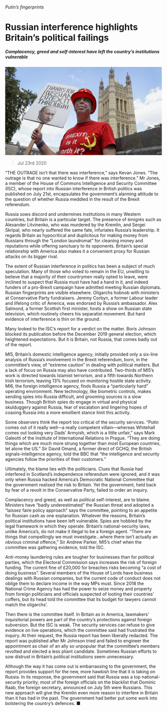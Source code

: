 ###### Putin’s fingerprints

# Russian interference highlights Britain’s political failings 

##### Complacency, greed and self-interest have left the country’s institutions vulnerable 

![image](images/20200725_BRP001_0.jpg) 

> Jul 23rd 2020 

“THE OUTRAGE isn’t that there was interference,” says Kevan Jones. “The outrage is that no one wanted to know if there was interference.” Mr Jones, a member of the House of Commons Intelligence and Security Committee (ISC), whose report into Russian interference in British politics was published on July 21st, encapsulates the government’s alarming attitude to the question of whether Russia meddled in the result of the Brexit referendum.

Russia sows discord and undermines institutions in many Western countries, but Britain is a particular target. The presence of émigrés such as Alexander Litvinenko, who was murdered by the Kremlin, and Sergei Skripal, who nearly suffered the same fate, infuriates Russia’s leadership. It regards Britain as hypocritical and duplicitous for making money from Russians through the “London laundromat” for cleaning money and reputations while offering sanctuary to its opponents. Britain’s special relationship with America also makes it a convenient proxy for Russian attacks on its bigger rival.


The extent of Russian interference in politics has been a subject of much speculation. Many of those who voted to remain in the EU, unwilling to believe that a majority of their countrymen really opted to leave, were inclined to suspect that Russia must have had a hand in it, and indeed funders of a pro-Brexit campaign have admitted meeting Russian diplomats. Russian fingerprints are visible elsewhere. Oligarchs hobnob with ministers at Conservative Party fundraisers. Jeremy Corbyn, a former Labour leader and lifelong critic of America, was endorsed by Russia’s ambassador. Alex Salmond, a former Scottish first minister, hosts a show on Russian state television, which routinely cheers his separatist movement. But hard evidence of interference is thin on the ground.

Many looked to the ISC’s report for a verdict on the matter. Boris Johnson blocked its publication before the December 2019 general election, which heightened expectations. But it is Britain, not Russia, that comes badly out of the report.

MI5, Britain’s domestic intelligence agency, initially provided only a six-line analysis of Russia’s involvement in the Brexit referendum, born, in the committee’s view, of “extreme caution” in dealing with political matters. But a lack of focus on Russia may also have contributed. Two-thirds of MI5’s work is directed towards Islamist terrorism, and a fifth towards Northern Irish terrorism, leaving 13% focused on monitoring hostile state activity. MI6, the foreign intelligence agency, finds Russia a “particularly hard” operating environment. New technology, like biometric controls, makes sending spies into Russia difficult, and grooming sources is a slow business. Though British spies do engage in virtual and physical skulduggery against Russia, fear of escalation and lingering hopes of coaxing Russia into a more emollient stance limit this activity.

Some observers think the report too critical of the security services. “Putin comes out of it really well—a really competent villain—whereas Whitehall comes out looking very Dads’ Armyish, which is a little unfair,” says Mark Galeotti of the Institute of International Relations in Prague. “They are doing things which are much more strung together than most European countries, let alone the US.” Sir David Omand, a former direct of GCHQ, the British signals-intelligence agency, told the BBC that “the intelligence and security agencies follow the priorities of their customers.”

Ultimately, the blame lies with the politicians. Clues that Russia had interfered in Scotland’s independence referendum were ignored, and it was only when Russia hacked America’s Democratic National Committee that the government realised the risk to Britain. Yet the government, held back by fear of a revolt in the Conservative Party, failed to order an inquiry.

Complacency and greed, as well as political self-interest, are to blame. Ministers have “badly underestimated” the Russian threat and adopted a “laissez faire policy approach” says the committee, pointing to an appetite for Russian cash as one explanation. Whatever the reasons, Britain’s political institutions have been left vulnerable. Spies are hobbled by the legal framework in which they operate. Britain’s national-security laws, unlike America’s, do not make it illegal to be a foreign agent. “There are things that compellingly we must investigate…where there isn’t actually an obvious criminal offence,” Sir Andrew Parker, MI5’s chief when the committee was gathering evidence, told the ISC.

Anti-money laundering rules are tougher for businesses than for political parties, which the Electoral Commission says increases the risk of foreign funding. The current fine of £20,000 for breaches risks becoming “a cost of doing business”. Several members of the House of Lords have business dealings with Russian companies, but the current code of conduct does not oblige them to declare income in the way MPs must. Since 2018 the National Crime Agency has had the power to seize money and property from foreign politicians and officials suspected of looting their countries’ coffers, but its head told the committee that its budget for lawyers cannot match the oligarchs’.

Then there is the committee itself. In Britain as in America, lawmakers’ inquisitorial powers are part of the country’s protections against foreign subversion. But the ISC is weak. The security services can refuse to give evidence on live operations, which the committee said had frustrated the inquiry. At their request, the Russia report has been liberally redacted. The report was published after Mr Johnson tried and failed to engineer the appointment as chair of an ally so unpopular that the committee’s members revolted and elected a less pliant candidate. Sometimes Russian efforts to sow distrust in Britain’s political institutions seem unnecessary.

Although the way it has come out is embarrassing to the government, the report provides support for the new, more hawkish line that it is taking on Russia. In its response, the government said that Russia was a top national-security priority; most of the foreign officials on the blacklist that Dominic Raab, the foreign secretary, announced on July 5th were Russians. This new approach will give the Kremlin even more reason to interfere in Britain than it has had in the past. The government had better put some work into bolstering the country’s defences. ■

